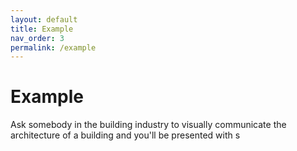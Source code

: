 ```yaml
---
layout: default
title: Example
nav_order: 3
permalink: /example
---
```


# Example

Ask somebody in the building industry to visually communicate the architecture of a building and you'll be presented
with s

